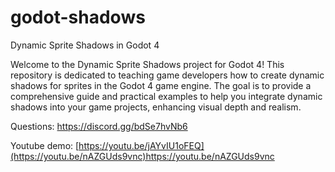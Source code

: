 # godot-shadows
Dynamic Sprite Shadows in Godot 4

Welcome to the Dynamic Sprite Shadows project for Godot 4! This repository is dedicated to teaching game developers how to create dynamic shadows for sprites in the Godot 4 game engine. 
The goal is to provide a comprehensive guide and practical examples to help you integrate dynamic shadows into your game projects, enhancing visual depth and realism.

Questions: https://discord.gg/bdSe7hvNb6

Youtube demo: [https://youtu.be/jAYvIU1oFEQ](https://youtu.be/nAZGUds9vnc)https://youtu.be/nAZGUds9vnc
